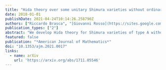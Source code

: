 ```yaml
---
title: "Hida theory over some unitary Shimura varieties without ordinary locus"
date: 2018-01-01
publishDate: 2021-04-24T10:14:26.258790Z
authors: ["Riccardo Brasca", "[Giovanni Rosso](https://sites.google.com/site/gvnros/)"]
publication_types: ["2"]
abstract: "We develop Hida theory for Shimura varieties of type A without ordinary locus. In particular we show that the dimension of the space of ordinary forms is bounded independently of the weight and that there is a module of $\\Lambda$-adic cuspidal ordinary forms which is of finite type over $\\Lambda$, where $\\Lambda$ is a twisted Iwasawa algebra. "
featured: false
publication: "*American Journal of Mathematics*"
doi: "10.1353/ajm.2021.0017"
links:
  - name: arXiv
    url: 'https://arxiv.org/abs/1711.05546'
---
```



